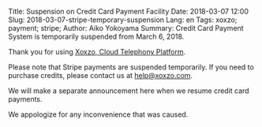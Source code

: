 Title: Suspension on Credit Card Payment Facility
Date: 2018-03-07 12:00
Slug: 2018-03-07-stripe-temporary-suspension
Lang: en
Tags: xoxzo; payment; stripe; 
Author: Aiko Yokoyama
Summary: Credit Card Payment System is temporarily suspended from March 6, 2018.

Thank you for using [Xoxzo, Cloud Telephony Platform](https://www.xoxzo.com/en/).

Please note that Stripe payments are suspended temporarily. 
If you need to purchase credits, please contact us at help@xoxzo.com.

We will make a separate announcement here when we resume credit card payments.

We appologize for any inconvenience that was caused. 

